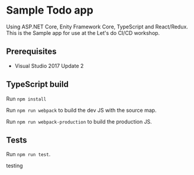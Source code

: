 Sample Todo app 
============

Using ASP.NET Core, Enity Framework Core, TypeScript and React/Redux. This is the Sample app for use at the Let's do CI/CD workshop.

## Prerequisites

 - Visual Studio 2017 Update 2
 
## TypeScript build

Run `npm install`

Run `npm run webpack` to build the dev JS with the source map.

Run `npm run webpack-production` to build the production JS.

## Tests

Run `npm run test`.


testing
